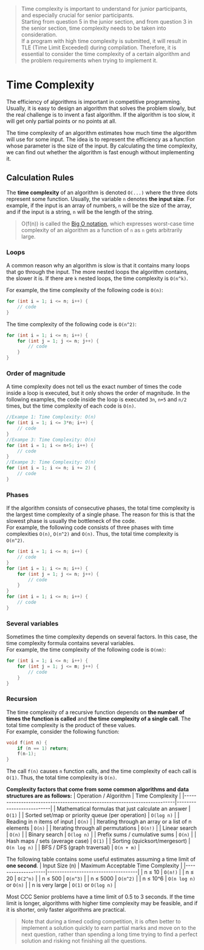 >Time complexity is important to understand for junior participants, and especially crucial for senior participants.<br>
Starting from question 5 in the junior section, and from question 3 in the senior section, time complexity needs to be taken into consideration.<br>If a program with high time complexity is submitted, it will result in TLE (Time Limit Exceeded) during compilation.
Therefore, it is essential to consider the time complexity of a certain algorithm and the problem requirements when trying to implement it.

# Time Complexity
The efficiency of algorithms is important in competitive programming. Usually, it is easy to design an algorithm that solves the problem slowly, but the real challenge is to invent a fast algorithm. If the algorithm is too slow, it will get only partial points or no points at all.  

The time complexity of an algorithm estimates how much time the algorithm will use for some input. The idea is to represent the efficiency as a function whose parameter is the size of the input. By calculating the time complexity, we
can find out whether the algorithm is fast enough without implementing it.  

## Calculation Rules
The **time complexity** of an algorithm is denoted `O(...)` where the three dots
represent some function. Usually, the variable `n` denotes **the input size**. For
example, if the input is an array of numbers, `n` will be the size of the array, and if
the input is a string, `n` will be the length of the string.

>O(f(n)) is called the [Big O notation](https://en.wikipedia.org/wiki/Big_O_notation), which expresses worst-case time complexity of an algorithm as a function of `n` as `n` gets arbitrarily large.

### Loops
A common reason why an algorithm is slow is that it contains many loops that go
through the input. The more nested loops the algorithm contains, the slower it is.
If there are `k` nested loops, the time complexity is `O(n^k)`.  

For example, the time complexity of the following code is `O(n)`:
```cpp
for (int i = 1; i <= n; i++) {
    // code
}
```
The time complexity of the following code is `O(n^2)`:
```cpp
for (int i = 1; i <= n; i++) {
    for (int j = 1; j <= n; j++) {
        // code
    }
}
```

### Order of magnitude
A time complexity does not tell us the exact number of times the code inside
a loop is executed, but it only shows the order of magnitude. In the following
examples, the code inside the loop is executed `3n`, `n+5` and `n/2` times, but the
time complexity of each code is `O(n)`.
```cpp
//Exampe 1: Time Complexity: O(n)
for (int i = 1; i <= 3*n; i++) {
    // code
}
//Exampe 3: Time Complexity: O(n)
for (int i = 1; i <= n+5; i++) {
    // code
}
//Exampe 3: Time Complexity: O(n)
for (int i = 1; i <= n; i += 2) {
    // code
}
```
### Phases
If the algorithm consists of consecutive phases, the total time complexity is the
largest time complexity of a single phase. The reason for this is that the slowest
phase is usually the bottleneck of the code.  
For example, the following code consists of three phases with time complexities
`O(n)`, `O(n^2)` and `O(n)`. Thus, the total time complexity is `O(n^2)`.  
```cpp
for (int i = 1; i <= n; i++) {
    // code
}
for (int i = 1; i <= n; i++) {
    for (int j = 1; j <= n; j++) {
        // code
    }
}
for (int i = 1; i <= n; i++) {
    // code
}
```

### Several variables
Sometimes the time complexity depends on several factors. In this case, the time
complexity formula contains several variables.  
For example, the time complexity of the following code is `O(nm)`:
```cpp
for (int i = 1; i <= n; i++) {
    for (int j = 1; j <= m; j++) {
        // code
    }
}
```
### Recursion
The time complexity of a recursive function depends on **the number of times
the function is called** and **the time complexity of a single call**. The total time
complexity is the product of these values.  
For example, consider the following function:
```cpp
void f(int n) {
    if (n == 1) return;
    f(n-1);
}
```
The call `f(n)` causes `n` function calls, and the time complexity of each call is `O(1)`.
Thus, the total time complexity is `O(n)`.

**Complexity factors that come from some common algorithms and data structures are as follows:**
| Operation / Algorithm                                                    | Time Complexity          |
|--------------------------------------------------------------------------|--------------------------|
| Mathematical formulas that just calculate an answer                      | `O(1)`                   |
| Sorted set/map or priority queue (per operation)                         | `O(log n)`               |
| Reading in n items of input                                              | `O(n)`                   |
| Iterating through an array or a list of n elements                       | `O(n)`                   |
| Iterating through all permutations                                       | `O(n!)`                  |
| Linear search                                                            | `O(n)`                   | 
| Binary search                                                            | `O(log n)`               | 
| Prefix sums / cumulative sums                                            | `O(n)`                   |
| Hash maps / sets (average case)                                          | `O(1)`                   | 
| Sorting (quicksort/mergesort)                                            | `O(n log n)`             | 
| BFS / DFS (graph traversal)                                              | `O(n + m)`               |


The following table contains some useful estimates assuming a time limit of **one second**.
| Input Size (n)     | Maximum Acceptable Time Complexity  |
|--------------------|-------------------------------------|
| n ≤ 10             | `O(n!)`                             |
| n ≤ 20             | `O(2^n)`                            |
| n ≤ 500            | `O(n^3)`                            |
| n ≤ 5000           | `O(n^2)`                            |
| n ≤ 10^6           | `O(n log n)` or `O(n)`              |
| n is very large    | `O(1)` or `O(log n)`                |

Most CCC Senior problems have a time limit of 0.5 to 3 seconds. If the time limit is longer, algorithms with higher time complexity may be feasible, and if it is shorter, only faster algorithms are practical.  

>Note that during a timed coding competition, it is often better to implement a solution quickly to earn partial marks and move on to the next question, rather than spending a long time trying to find a perfect solution and risking not finishing all the questions.

